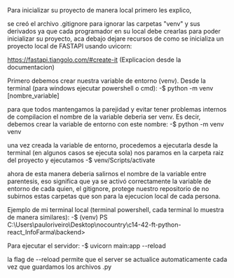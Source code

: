 Para inicializar su proyecto de manera local primero les explico,

se creó el archivo .gitignore para ignorar las carpetas "venv" y sus derivados ya que cada programador en su local debe crearlas para poder inicializar su proyecto, aca debajo dejare recursos de como se inicializa un proyecto local de FASTAPI usando uvicorn:

https://fastapi.tiangolo.com/#create-it (Explicacion desde la documentacion)

Primero debemos crear nuestra variable de entorno (venv). Desde la terminal (para windows ejecutar powershell o cmd):
-$ python -m venv [nombre_variable]

para que todos mantengamos la parejidad y evitar tener problemas internos de compilacion el nombre de la variable deberia ser venv. Es decir, debemos crear la variable de entorno con este nombre:
-$ python -m venv venv


una vez creada la variable de entorno, procedemos a ejecutarla desde la terminal (en algunos casos se ejecuta sola)
nos paramos en la carpeta raiz del proyecto y ejecutamos
-$ venv/Scripts/activate

ahora de esta manera deberia salirnos el nombre de la variable entre parentesis, eso significa que ya se activó correctamente la variable de entorno de cada quien, el gitignore, protege nuestro repositorio de no subirnos estas carpetas que son para la ejecucion local de cada persona.

Ejemplo de mi terminal local (terminal powershell, cada terminal lo muestra de manera similares):
-$ (venv) PS C:\Users\pauloriveiro\Desktop\nocountry\c14-42-ft-python-react_InfoFarma\backend>

Para ejecutar el servidor:
-$ uvicorn main:app --reload

la flag de --reload permite que el server se actualice automaticamente cada vez que guardamos los archivos .py
